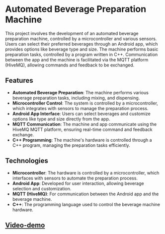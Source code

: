 # Automated Beverage Preparation Machine

This project involves the development of an automated beverage preparation machine, controlled by a microcontroller and various sensors. Users can select their preferred beverages through an Android app, which provides options like beverage type and size. The machine performs basic preparation tasks, controlled by a program written in C++. Communication between the app and the machine is facilitated via the MQTT platform (HiveMQ), allowing commands and feedback to be exchanged.

## Features

- **Automated Beverage Preparation**: The machine performs various beverage preparation tasks, including mixing, and dispensing.
- **Microcontroller Control**: The system is controlled by a microcontroller, which integrates with sensors to manage the preparation process.
- **Android App Interface**: Users can select beverages and customize options like type and size directly from the app.
- **MQTT Communication**: The machine and app communicate using the HiveMQ MQTT platform, ensuring real-time command and feedback exchange.
- **C++ Programming**: The machine's hardware is controlled through a C++ program, managing the preparation tasks efficiently.

## Technologies

- **Microcontroller**: The hardware is controlled by a microcontroller, which interfaces with sensors to automate the preparation process.
- **Android App**: Developed for user interaction, allowing beverage selection and customization.
- **MQTT (HiveMQ)**: For communication between the Android app and the beverage machine.
- **C++**: The programming language used to control the beverage machine hardware.

## [Video-demo](https://drive.google.com/file/d/1ABk0oDo1UVvRE0KKM5ujajaTXTCoPzrD/view)


